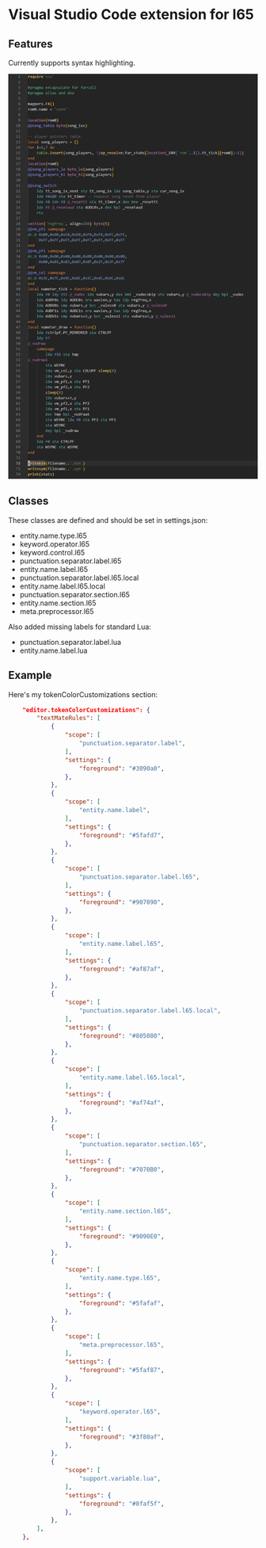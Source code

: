 # Visual Studio Code extension for l65

## Features

Currently supports syntax highlighting.

![preview](doc/l65.png)

## Classes

These classes are defined and should be set in settings.json:

 * entity.name.type.l65
 * keyword.operator.l65
 * keyword.control.l65
 * punctuation.separator.label.l65
 * entity.name.label.l65
 * punctuation.separator.label.l65.local
 * entity.name.label.l65.local
 * punctuation.separator.section.l65
 * entity.name.section.l65
 * meta.preprocessor.l65


Also added missing labels for standard Lua:

 * punctuation.separator.label.lua
 * entity.name.label.lua

## Example

Here's my tokenColorCustomizations section:
```json
    "editor.tokenColorCustomizations": {
        "textMateRules": [
            {
                "scope": [
                    "punctuation.separator.label",
                ],
                "settings": {
                    "foreground": "#3090a0",
                },
            },
            {
                "scope": [
                    "entity.name.label",
                ],
                "settings": {
                    "foreground": "#5fafd7",
                },
            },
            {
                "scope": [
                    "punctuation.separator.label.l65",
                ],
                "settings": {
                    "foreground": "#907090",
                },
            },
            {
                "scope": [
                    "entity.name.label.l65",
                ],
                "settings": {
                    "foreground": "#af87af",
                },
            },
            {
                "scope": [
                    "punctuation.separator.label.l65.local",
                ],
                "settings": {
                    "foreground": "#805080",
                },
            },
            {
                "scope": [
                    "entity.name.label.l65.local",
                ],
                "settings": {
                    "foreground": "#af74af",
                },
            },
            {
                "scope": [
                    "punctuation.separator.section.l65",
                ],
                "settings": {
                    "foreground": "#7070B0",
                },
            },
            {
                "scope": [
                    "entity.name.section.l65",
                ],
                "settings": {
                    "foreground": "#9090E0",
                },
            },
            {
                "scope": [
                    "entity.name.type.l65",
                ],
                "settings": {
                    "foreground": "#5fafaf",
                },
            },
            {
                "scope": [
                    "meta.preprocessor.l65",
                ],
                "settings": {
                    "foreground": "#5faf87",
                },
            },
            {
                "scope": [
                    "keyword.operator.l65",
                ],
                "settings": {
                    "foreground": "#3f80af",
                },
            },
            {
                "scope": [
                    "support.variable.lua",
                ],
                "settings": {
                    "foreground": "#8faf5f",
                },
            },
        ],
    },
```